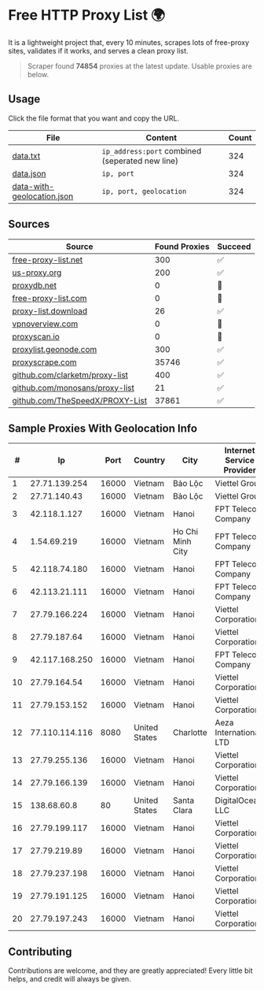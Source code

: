 
# Free HTTP Proxy List 🌍

It is a lightweight project that, every 10 minutes, scrapes lots of free-proxy sites, validates if it works, and serves a clean proxy list.


> Scraper found **74854** proxies at the latest update. Usable proxies are below.

## Usage

Click the file format that you want and copy the URL.


|File|Content|Count|
|----|-------|-----|
|[data.txt](https://raw.githubusercontent.com/themiralay/Proxy-List-World/master/data.txt)|`ip_address:port` combined (seperated new line)|324|
|[data.json](https://raw.githubusercontent.com/themiralay/Proxy-List-World/master/data.json)|`ip, port`|324|
|[data-with-geolocation.json](https://raw.githubusercontent.com/themiralay/Proxy-List-World/master/data-with-geolocation.json)|`ip, port, geolocation`|324|

## Sources

|Source|Found Proxies|Succeed|
|------|-------------|-------|
|[free-proxy-list.net](https://free-proxy-list.net)|300|✅|
|[us-proxy.org](https://www.us-proxy.org)|200|✅|
|[proxydb.net](http://proxydb.net)|0|🚫|
|[free-proxy-list.com](https://free-proxy-list.com/?page=&port=&type%5B%5D=http&type%5B%5D=https&up_time=0&search=Search)|0|🚫|
|[proxy-list.download](https://www.proxy-list.download/HTTP)|26|✅|
|[vpnoverview.com](https://vpnoverview.com/privacy/anonymous-browsing/free-proxy-servers)|0|🚫|
|[proxyscan.io](https://www.proxyscan.io)|0|🚫|
|[proxylist.geonode.com](https://proxylist.geonode.com/api/proxy-list?limit=300&page=1&sort_by=lastChecked&sort_type=desc&protocols=http,https)|300|✅|
|[proxyscrape.com](https://api.proxyscrape.com/v2/?request=displayproxies&protocol=http&timeout=10000&country=all&ssl=all&anonymity=all)|35746|✅|
|[github.com/clarketm/proxy-list](https://raw.githubusercontent.com/clarketm/proxy-list/master/proxy-list-raw.txt)|400|✅|
|[github.com/monosans/proxy-list](https://raw.githubusercontent.com/monosans/proxy-list/main/proxies/http.txt)|21|✅|
|[github.com/TheSpeedX/PROXY-List](https://raw.githubusercontent.com/TheSpeedX/PROXY-List/master/http.txt)|37861|✅|


## Sample Proxies With Geolocation Info

|#|Ip|Port|Country|City|Internet Service Provider|
|-|--|----|-------|----|-------------------------|
|1|27.71.139.254|16000|Vietnam|Bảo Lộc|Viettel Group|
|2|27.71.140.43|16000|Vietnam|Bảo Lộc|Viettel Group|
|3|42.118.1.127|16000|Vietnam|Hanoi|FPT Telecom Company|
|4|1.54.69.219|16000|Vietnam|Ho Chi Minh City|FPT Telecom Company|
|5|42.118.74.180|16000|Vietnam|Hanoi|FPT Telecom Company|
|6|42.113.21.111|16000|Vietnam|Hanoi|FPT Telecom Company|
|7|27.79.166.224|16000|Vietnam|Hanoi|Viettel Corporation|
|8|27.79.187.64|16000|Vietnam|Hanoi|Viettel Corporation|
|9|42.117.168.250|16000|Vietnam|Hanoi|FPT Telecom Company|
|10|27.79.164.54|16000|Vietnam|Hanoi|Viettel Corporation|
|11|27.79.153.152|16000|Vietnam|Hanoi|Viettel Corporation|
|12|77.110.114.116|8080|United States|Charlotte|Aeza International LTD|
|13|27.79.255.136|16000|Vietnam|Hanoi|Viettel Corporation|
|14|27.79.166.139|16000|Vietnam|Hanoi|Viettel Corporation|
|15|138.68.60.8|80|United States|Santa Clara|DigitalOcean, LLC|
|16|27.79.199.117|16000|Vietnam|Hanoi|Viettel Corporation|
|17|27.79.219.89|16000|Vietnam|Hanoi|Viettel Corporation|
|18|27.79.237.198|16000|Vietnam|Hanoi|Viettel Corporation|
|19|27.79.191.125|16000|Vietnam|Hanoi|Viettel Corporation|
|20|27.79.197.243|16000|Vietnam|Hanoi|Viettel Corporation|



## Contributing

Contributions are welcome, and they are greatly appreciated! Every
little bit helps, and credit will always be given.

